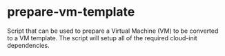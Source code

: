 # prepare-vm-template
Script that can be used to prepare a Virtual Machine (VM) to be converted to a VM template. The script will setup all of the required cloud-init dependencies.
